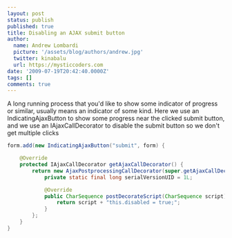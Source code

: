 ```yaml
---
layout: post
status: publish
published: true
title: Disabling an AJAX submit button
author:
  name: Andrew Lombardi
  picture: '/assets/blog/authors/andrew.jpg'
  twitter: kinabalu
  url: https://mysticcoders.com
date: '2009-07-19T20:42:40.0000Z'
tags: []
comments: true
---
```

A long running process that you'd like to show some indicator of progress or similar, usually means an indicator of some kind.  Here we use an IndicatingAjaxButton to show some progress near the clicked submit button, and we use an IAjaxCallDecorator to disable the submit button so we don't get multiple clicks<a id="more"></a><a id="more-10"></a>

``` java
form.add(new IndicatingAjaxButton("submit", form) {

    @Override
    protected IAjaxCallDecorator getAjaxCallDecorator() {
        return new AjaxPostprocessingCallDecorator(super.getAjaxCallDecorator()) {
            private static final long serialVersionUID = 1L;

            @Override
            public CharSequence postDecorateScript(CharSequence script) {
                return script + "this.disabled = true;";
            }
        };
    }
}
```
